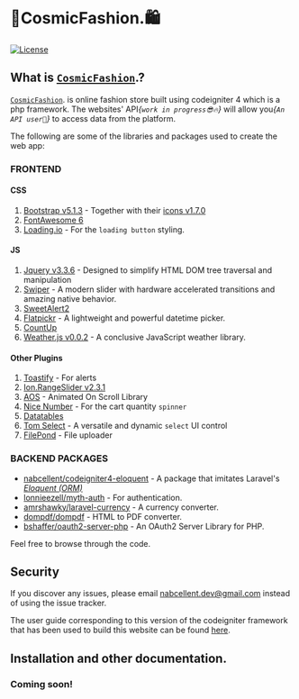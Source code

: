 # 🛒CosmicFashion.🛍

[![License](https://poser.pugx.org/nabcellent/laravel-kyanda/license)](https://github.com/Nabcellent/laravel-kyanda/blob/master/LICENSE.md)

## What is [`CosmicFashion`](https://cosmicfashion.nosterlab.com/).?

[`CosmicFashion`](https://cosmicfashion.nosterlab.com/). is online fashion store built using codeigniter 4 which is a
php framework. The websites' API<i>{`work in progress😎🔥`}</i> will allow you<i>{`An API user🙂`}</i> to access data from the platform.

The following are some of the libraries and packages used to create the web app:

### FRONTEND

#### CSS

1. [Bootstrap v5.1.3](https://getbootstrap.com/) - Together with their [icons v1.7.0](https://icons.getbootstrap.com/)
2. [FontAwesome 6](https://fontawesome.com/)
3. [Loading.io](https://loading.io/) - For the `loading button` styling.

#### JS

1. [Jquery v3.3.6](https://jquery.com/) - Designed to simplify HTML DOM tree traversal and manipulation
2. [Swiper](https://swiperjs.com/) - A modern slider with hardware accelerated transitions and amazing native behavior.
3. [SweetAlert2](https://sweetalert2.github.io/)
4. [Flatpickr](https://flatpickr.js.org/) - A lightweight and powerful datetime picker.
5. [CountUp](https://inorganik.github.io/countUp.js/)
6. [Weather.js v0.0.2](https://weatherjs.com/) - A conclusive JavaScript weather library.

#### Other Plugins

1. [Toastify](https://apvarun.github.io/toastify-js/) - For alerts
2. [Ion.RangeSlider v2.3.1](http://ionden.com/a/plugins/ion.rangeSlider/)
3. [AOS](https://michalsnik.github.io/aos/) - Animated On Scroll Library
4. [Nice Number](https://github.com/joshua-s/jquery.nice-number) - For the cart quantity `spinner`
5. [Datatables](https://datatables.net/)
6. [Tom Select](https://tom-select.js.org/) - A versatile and dynamic `select` UI control
7. [FilePond](https://pqina.nl/filepond/) - File uploader

### BACKEND PACKAGES

* [nabcellent/codeigniter4-eloquent](https://packagist.org/packages/nabcellent/codeigniter4-eloquent) - A package that
  imitates Laravel's [<i>Eloquent (ORM)</i>](https://laravel.com/docs/8.x/eloquent)
* [lonnieezell/myth-auth](https://github.com/lonnieezell/myth-auth) - For authentication.
* [amrshawky/laravel-currency](https://github.com/amrshawky/laravel-currency) - A currency converter.
* [dompdf/dompdf](https://github.com/dompdf/dompdf) - HTML to PDF converter.
* [bshaffer/oauth2-server-php](https://bshaffer.github.io/oauth2-server-php-docs/) - An OAuth2 Server Library for PHP.

Feel free to browse through the code.

## Security

If you discover any issues, please email [nabcellent.dev@gmail.com](mailto:nabcellent.dev@gmail.com) instead of using
the issue tracker.

The user guide corresponding to this version of the codeigniter framework that has been used to build this website can
be found
[here](https://codeigniter.com/user_guide/intro/index.html#).

## Installation and other documentation.

### Coming soon!
